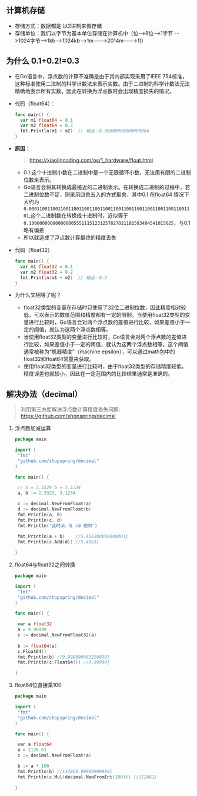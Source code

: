 ## 计算机存储

- 存储方式：数据都是 以2进制来做存储
- 存储单位：我们以字节为基本单位存储在计算机中（位-->8位-->1字节 -->1024字节-->1kb-->1024kb-->1m--->2014m--->1t）

## 为什么 0.1+0.2!=0.3 

- 在Go语言中，浮点数的计算不准确是由于其内部实现采用了IEEE 754标准，这种标准使用二进制的科学计数法来表示实数。由于二进制的科学计数法无法精确地表示所有实数，因此在转换为浮点数时会出现精度损失的情况。

- 代码（float64）：

  ```go
  func main() {
  	var m1 float64 = 0.1
  	var m2 float64 = 0.2
  	fmt.Println(m1 + m2)  // 输出：0.30000000000000004
  }
  ```

- **原因：**

  > https://xiaolincoding.com/os/1_hardware/float.html

  - 0.1 这个十进制小数在二进制中是一个无限循环小数，无法用有限的二进制位数来表示。
  - Go语言会将其转换成最接近的二进制表示。在转换成二进制的过程中，若二进制位数不足，则采用四舍五入的方式取舍，其中0.1 在float64 情况下大约为`0.000110011001100110011001100110011001100110011001100110011001101`,这个二进制数在转换成十进制时，近似等于`0.1000000000000000055511151231257827021181583404541015625`，与0.1略有偏差
  - 所以就造成了浮点数计算最终的精度丢失

- 代码（float32）

  ```go
  func main() {
  	var m1 float32 = 0.1
  	var m2 float32 = 0.2
  	fmt.Println(m1 + m2)  // 输出：0.3
  }
  ```

- 为什么又相等了呢？

  - float32类型的变量在存储时只使用了32位二进制位数，因此精度相对较低，可以表示的数值范围和精度都有一定的限制。当使用float32类型的变量进行比较时，Go语言会对两个浮点数的差值进行比较，如果差值小于一定的阈值，就认为这两个浮点数相等。
  - 当使用float32类型的变量进行比较时，Go语言会对两个浮点数的差值进行比较，如果差值小于一定的阈值，就认为这两个浮点数相等。这个阈值通常被称为“机器精度”（machine epsilon），可以通过math包中的float32和float64常量来获取。
  - 使用float32类型的变量进行比较时，由于float32类型的存储精度较低，精度误差也就较小，因此在一定范围内的比较结果通常是准确的。

## 解决办法（decimal）

>  利用第三方库解决浮点数计算精度丢失问题: https://github.com/shopspring/decimal

1. 浮点数加减运算

   ```go
   package main
   
   import (
   	"fmt"
   	"github.com/shopspring/decimal"
   )
   
   func main() {
   
   	// a = 2.3329 b = 3.1234
   	a, b := 2.3329, 3.1234
   
   	c := decimal.NewFromFloat(a)
   	d := decimal.NewFromFloat(b)
   	fmt.Println(a, b)
   	fmt.Println(c, d)
   	fmt.Println("此时ab 与 cd 相同")
   	
   	fmt.Println(a + b)    //5.456300000000001}
   	fmt.Println(c.Add(d)) //5.4563}
   
   }
   ```

   

2. float64与float32之间转换

   ```go
   package main
   
   import (
   	"fmt"
   	"github.com/shopspring/decimal"
   )
   
   func main() {
   
   	var a float32
   	a = 9.99999
   	c := decimal.NewFromFloat32(a)
   	
   	b := float64(a)
   	c.Float64()
   	fmt.Println(b) //9.999990463256836}
   	fmt.Println(c.Float64()) //9.99999}
   
   }
   ```

   

3. float64位直接乘100

   ```go
   package main
   
   import (
   	"fmt"
   	"github.com/shopspring/decimal"
   )
   
   func main() {
   
   	var a float64
   	a = 1128.61
   	c := decimal.NewFromFloat(a)
   
   	b := a * 100
   	fmt.Println(b) //112860.99999999999}
   	fmt.Println(c.Mul(decimal.NewFromInt(100))) //112861}
   
   }
   ```

   
